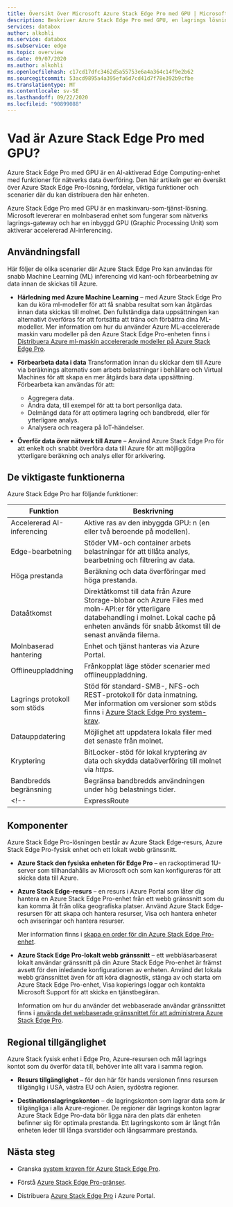 ```yaml
---
title: Översikt över Microsoft Azure Stack Edge Pro med GPU | Microsoft Docs
description: Beskriver Azure Stack Edge Pro med GPU, en lagrings lösning som använder en fysisk enhet för nätverks baserad överföring till Azure.
services: databox
author: alkohli
ms.service: databox
ms.subservice: edge
ms.topic: overview
ms.date: 09/07/2020
ms.author: alkohli
ms.openlocfilehash: c17cd17dfc3462d5a55753e6a4a364c14f9e2b62
ms.sourcegitcommit: 53acd9895a4a395efa6d7cd41d7f78e392b9cfbe
ms.translationtype: MT
ms.contentlocale: sv-SE
ms.lasthandoff: 09/22/2020
ms.locfileid: "90899088"
---
```

# <a name="what-is-azure-stack-edge-pro-with-gpu"></a>Vad är Azure Stack Edge Pro med GPU?

Azure Stack Edge Pro med GPU är en AI-aktiverad Edge Computing-enhet med funktioner för nätverks data överföring. Den här artikeln ger en översikt över Azure Stack Edge Pro-lösning, fördelar, viktiga funktioner och scenarier där du kan distribuera den här enheten.

Azure Stack Edge Pro med GPU är en maskinvaru-som-tjänst-lösning. Microsoft levererar en molnbaserad enhet som fungerar som nätverks lagrings-gateway och har en inbyggd GPU (Graphic Processing Unit) som aktiverar accelererad AI-inferencing. 

## <a name="use-cases"></a>Användningsfall

Här följer de olika scenarier där Azure Stack Edge Pro kan användas för snabb Machine Learning (ML) inferencing vid kant-och förbearbetning av data innan de skickas till Azure.

- **Härledning med Azure Machine Learning** – med Azure Stack Edge Pro kan du köra ml-modeller för att få snabba resultat som kan åtgärdas innan data skickas till molnet. Den fullständiga data uppsättningen kan alternativt överföras för att fortsätta att träna och förbättra dina ML-modeller. Mer information om hur du använder Azure ML-accelererade maskin varu modeller på den Azure Stack Edge Pro-enheten finns i [Distribuera Azure ml-maskin accelererade modeller på Azure Stack Edge Pro](https://docs.microsoft.com/azure/machine-learning/how-to-deploy-fpga-web-service#deploy-to-a-local-edge-server).

- **Förbearbeta data i data** Transformation innan du skickar dem till Azure via beräknings alternativ som arbets belastningar i behållare och Virtual Machines för att skapa en mer åtgärds bara data uppsättning. Förbearbeta kan användas för att: 

    - Aggregera data.
    - Ändra data, till exempel för att ta bort personliga data.
    - Delmängd data för att optimera lagring och bandbredd, eller för ytterligare analys.
    - Analysera och reagera på IoT-händelser. 

- **Överför data över nätverk till Azure** – Använd Azure Stack Edge Pro för att enkelt och snabbt överföra data till Azure för att möjliggöra ytterligare beräkning och analys eller för arkivering. 

## <a name="key-capabilities"></a>De viktigaste funktionerna

Azure Stack Edge Pro har följande funktioner:

|Funktion |Beskrivning  |
|---------|---------|
|Accelererad AI-inferencing| Aktive ras av den inbyggda GPU: n (en eller två beroende på modellen).|
|Edge-bearbetning      |Stöder VM-och container arbets belastningar för att tillåta analys, bearbetning och filtrering av data. |
|Höga prestanda | Beräkning och data överföringar med höga prestanda.|
|Dataåtkomst     | Direktåtkomst till data från Azure Storage-blobar och Azure Files med moln-API:er för ytterligare databehandling i molnet. Lokal cache på enheten används för snabb åtkomst till de senast använda filerna.|
|Molnbaserad hantering     |Enhet och tjänst hanteras via Azure Portal.  |
|Offlineuppladdning     | Frånkopplat läge stöder scenarier med offlineuppladdning.|
|Lagrings protokoll som stöds     | Stöd för standard-SMB-, NFS-och REST-protokoll för data inmatning. <br> Mer information om versioner som stöds finns i [Azure Stack Edge Pro system-krav](azure-stack-edge-system-requirements.md).|
|Datauppdatering     | Möjlighet att uppdatera lokala filer med det senaste från molnet.|
|Kryptering    | BitLocker-stöd för lokal kryptering av data och skydda dataöverföring till molnet via *https*.|
|Bandbredds begränsning| Begränsa bandbredds användningen under hög belastnings tider.|
<!--|ExpressRoute | Säkerhet har lagts till via ExpressRoute. Använd peering-konfiguration där trafik från lokala enheter till moln lagrings slut punkter överförs över ExpressRoute. Mer information finns i [Översikt över ExpressRoute](../expressroute/expressroute-introduction.md).-->

## <a name="components"></a>Komponenter

Azure Stack Edge Pro-lösningen består av Azure Stack Edge-resurs, Azure Stack Edge Pro-fysisk enhet och ett lokalt webb gränssnitt.

* **Azure Stack den fysiska enheten för Edge Pro** – en rackoptimerad 1U-server som tillhandahålls av Microsoft och som kan konfigureras för att skicka data till Azure.
    
* **Azure Stack Edge-resurs** – en resurs i Azure Portal som låter dig hantera en Azure Stack Edge Pro-enhet från ett webb gränssnitt som du kan komma åt från olika geografiska platser. Använd Azure Stack Edge-resursen för att skapa och hantera resurser, Visa och hantera enheter och aviseringar och hantera resurser.  

    Mer information finns i [skapa en order för din Azure Stack Edge Pro-enhet](azure-stack-edge-gpu-deploy-prep.md#create-a-new-resource).

* **Azure Stack Edge Pro-lokalt webb gränssnitt** – ett webbläsarbaserat lokalt användar gränssnitt på din Azure Stack Edge Pro-enhet är främst avsett för den inledande konfigurationen av enheten. Använd det lokala webb gränssnittet även för att köra diagnostik, stänga av och starta om Azure Stack Edge Pro-enhet, Visa kopierings loggar och kontakta Microsoft Support för att skicka en tjänstbegäran.

    Information om hur du använder det webbaserade användar gränssnittet finns i [använda det webbaserade gränssnittet för att administrera Azure Stack Edge Pro](azure-stack-edge-manage-access-power-connectivity-mode.md).

## <a name="region-availability"></a>Regional tillgänglighet

Azure Stack fysisk enhet i Edge Pro, Azure-resursen och mål lagrings kontot som du överför data till, behöver inte allt vara i samma region.

- **Resurs tillgänglighet** – för den här för hands versionen finns resursen tillgänglig i USA, västra EU och Asien, sydöstra regioner.
    
- **Destinationslagringskonton** – de lagringskonton som lagrar data som är tillgängliga i alla Azure-regioner. De regioner där lagrings konton lagrar Azure Stack Edge Pro-data bör ligga nära den plats där enheten befinner sig för optimala prestanda. Ett lagringskonto som är långt från enheten leder till långa svarstider och långsammare prestanda.

## <a name="next-steps"></a>Nästa steg

- Granska [system kraven för Azure Stack Edge Pro](azure-stack-edge-gpu-system-requirements.md).

- Förstå [Azure Stack Edge Pro-gränser](azure-stack-edge-limits.md).
- Distribuera [Azure Stack Edge Pro](azure-stack-edge-gpu-deploy-prep.md) i Azure Portal.
